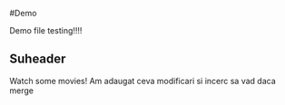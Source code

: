 #Demo

Demo file testing!!!!


## Suheader

Watch some movies!
Am adaugat ceva modificari si incerc sa vad daca merge

